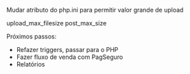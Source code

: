 Mudar atributo do php.ini para permitir valor grande de upload

upload_max_filesize 
post_max_size


Próximos passos: 
- Refazer triggers, passar para o PHP
- Fazer fluxo de venda com PagSeguro
- Relatórios
